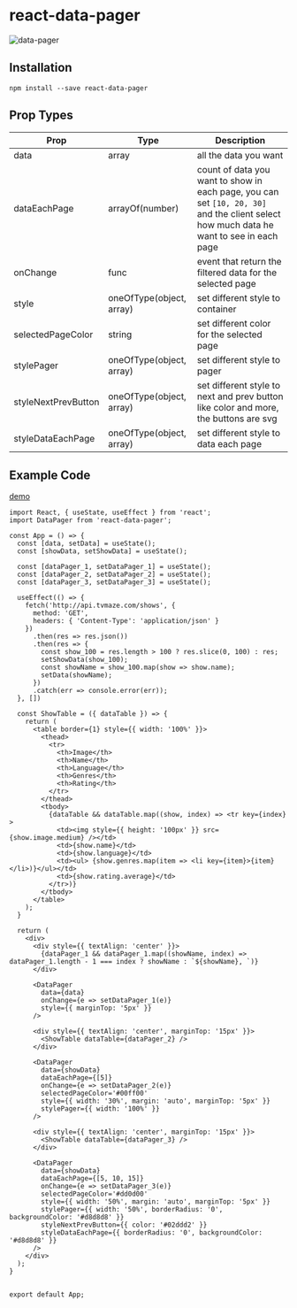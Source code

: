 # react-data-pager

![data-pager](https://user-images.githubusercontent.com/44566371/86520200-7cddf600-be4a-11ea-8b84-f89fe44d2dcd.gif)

## Installation
`npm install --save react-data-pager`

## Prop Types
|Prop|Type|Description|
|---|---|---|
|data|array|all the data you want|
|dataEachPage|arrayOf(number)|count of data you want to show in each page, you can set `[10, 20, 30]` and the client select how much data he want to see in each page|
|onChange|func|event that return the filtered data for the selected page|
|style|oneOfType(object, array)|set different style to container|
|selectedPageColor|string|set different color for the selected page|
|stylePager|oneOfType(object, array)|set different style to pager|
|styleNextPrevButton|oneOfType(object, array)|set different style to next and prev button like color and more, the buttons are svg|
|styleDataEachPage|oneOfType(object, array)|set different style to data each page|

## Example Code
[demo](https://almogbakhshi.github.io/#/react-data-pager)
```
import React, { useState, useEffect } from 'react';
import DataPager from 'react-data-pager';

const App = () => {
  const [data, setData] = useState();
  const [showData, setShowData] = useState();

  const [dataPager_1, setDataPager_1] = useState();
  const [dataPager_2, setDataPager_2] = useState();
  const [dataPager_3, setDataPager_3] = useState();

  useEffect(() => {
    fetch('http://api.tvmaze.com/shows', {
      method: 'GET',
      headers: { 'Content-Type': 'application/json' }
    })
      .then(res => res.json())
      .then(res => {
        const show_100 = res.length > 100 ? res.slice(0, 100) : res;
        setShowData(show_100);
        const showName = show_100.map(show => show.name);
        setData(showName);
      })
      .catch(err => console.error(err));
  }, [])

  const ShowTable = ({ dataTable }) => {
    return (
      <table border={1} style={{ width: '100%' }}>
        <thead>
          <tr>
            <th>Image</th>
            <th>Name</th>
            <th>Language</th>
            <th>Genres</th>
            <th>Rating</th>
          </tr>
        </thead>
        <tbody>
          {dataTable && dataTable.map((show, index) => <tr key={index} >
            <td><img style={{ height: '100px' }} src={show.image.medium} /></td>
            <td>{show.name}</td>
            <td>{show.language}</td>
            <td><ul> {show.genres.map(item => <li key={item}>{item}</li>)}</ul></td>
            <td>{show.rating.average}</td>
          </tr>)}
        </tbody>
      </table>
    );
  }

  return (
    <div>
      <div style={{ textAlign: 'center' }}>
        {dataPager_1 && dataPager_1.map((showName, index) => dataPager_1.length - 1 === index ? showName : `${showName}, `)}
      </div>

      <DataPager
        data={data}
        onChange={e => setDataPager_1(e)}
        style={{ marginTop: '5px' }}
      />

      <div style={{ textAlign: 'center', marginTop: '15px' }}>
        <ShowTable dataTable={dataPager_2} />
      </div>

      <DataPager
        data={showData}
        dataEachPage={[5]}
        onChange={e => setDataPager_2(e)}
        selectedPageColor='#00ff00'
        style={{ width: '30%', margin: 'auto', marginTop: '5px' }}
        stylePager={{ width: '100%' }}
      />

      <div style={{ textAlign: 'center', marginTop: '15px' }}>
        <ShowTable dataTable={dataPager_3} />
      </div>

      <DataPager
        data={showData}
        dataEachPage={[5, 10, 15]}
        onChange={e => setDataPager_3(e)}
        selectedPageColor='#dd0d00'
        style={{ width: '50%', margin: 'auto', marginTop: '5px' }}
        stylePager={{ width: '50%', borderRadius: '0', backgroundColor: '#d8d8d8' }}
        styleNextPrevButton={{ color: '#02ddd2' }}
        styleDataEachPage={{ borderRadius: '0', backgroundColor: '#d8d8d8' }}
      />
    </div>
  );
}


export default App;
```
